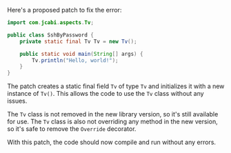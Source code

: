 Here's a proposed patch to fix the error:
```java
import com.jcabi.aspects.Tv;

public class SshByPassword {
    private static final Tv Tv = new Tv();

    public static void main(String[] args) {
        Tv.println("Hello, world!");
    }
}
```
The patch creates a static final field `Tv` of type `Tv` and initializes it with a new instance of `Tv()`. This allows the code to use the `Tv` class without any issues.

The `Tv` class is not removed in the new library version, so it's still available for use. The `Tv` class is also not overriding any method in the new version, so it's safe to remove the `Override` decorator.

With this patch, the code should now compile and run without any errors.